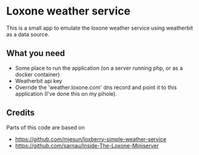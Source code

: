 # Loxone weather service

This is a small app to emulate the loxone weather service using weatherbit as a data source.

## What you need
- Some place to run the application (on a server running php, or as a docker container)
- Weatherbit api key
- Override the 'weather.loxone.com' dns record and point it to this application (I've done this on my pihole).

## Credits
Parts of this code are based on
- https://github.com/mjesun/loxberry-simple-weather-service
- https://github.com/sarnau/Inside-The-Loxone-Miniserver